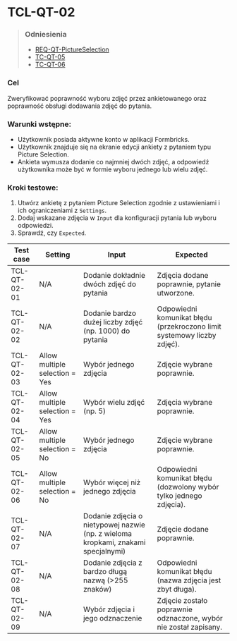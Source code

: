 # TCL-QT-02

> ### Odniesienia
>- [REQ-QT-PictureSelection](https://github.com/KWAK-testing/Formbricks-tests/blob/misc-low-level-test-cases-qt/docs/requirements.md#req-qt-pictureselection)
>- [TC-QT-05](https://github.com/KWAK-testing/Formbricks-tests/blob/misc-low-level-test-cases-qt/docs/test-cases/high-level/question-types.md#tc-qt-05)
>- [TC-QT-06](https://github.com/KWAK-testing/Formbricks-tests/blob/misc-low-level-test-cases-qt/docs/test-cases/high-level/question-types.md#tc-qt-06)

### Cel
Zweryfikować poprawność wyboru zdjęć przez ankietowanego oraz poprawność obsługi dodawania zdjęć do pytania.

### Warunki wstępne:
- Użytkownik posiada aktywne konto w aplikacji Formbricks.
- Użytkownik znajduje się na ekranie edycji ankiety z pytaniem typu Picture Selection.
- Ankieta wymusza dodanie co najmniej dwóch zdjęć, a odpowiedź użytkownika może być w formie wyboru jednego lub wielu zdjęć.

### Kroki testowe:
1. Utwórz ankietę z pytaniem Picture Selection zgodnie z ustawieniami i ich ograniczeniami z `Settings`.
2. Dodaj wskazane zdjęcia w `Input` dla konfiguracji pytania lub wyboru odpowiedzi.
3. Sprawdź, czy `Expected`.

| Test case            | Setting                                      | Input                                                                           | Expected                                                                                       |
|----------------------|----------------------------------------------|--------------------------------------------------------------------------------|-----------------------------------------------------------------------------------------------|
| TCL-QT-02-01         | N/A                                         | Dodanie dokładnie dwóch zdjęć do pytania                                       | Zdjęcia dodane poprawnie, pytanie utworzone.                                                  |
| TCL-QT-02-02         | N/A                                         | Dodanie bardzo dużej liczby zdjęć (np. 1000) do pytania                        | Odpowiedni komunikat błędu (przekroczono limit systemowy liczby zdjęć).                       |
| TCL-QT-02-03         | Allow multiple selection = Yes              | Wybór jednego zdjęcia                                                          | Zdjęcie wybrane poprawnie.                                           |
| TCL-QT-02-04         | Allow multiple selection = Yes              | Wybór wielu zdjęć (np. 5)                                                      | Zdjęcia wybrane poprawnie.                                                                    |
| TCL-QT-02-05         | Allow multiple selection = No               | Wybór jednego zdjęcia                                                          | Zdjęcie wybrane poprawnie.                                                 |
| TCL-QT-02-06         | Allow multiple selection = No               | Wybór więcej niż jednego zdjęcia                                               | Odpowiedni komunikat błędu (dozwolony wybór tylko jednego zdjęcia).                           |
| TCL-QT-02-07         | N/A                                         | Dodanie zdjęcia o nietypowej nazwie (np. z wieloma kropkami, znakami specjalnymi) | Zdjęcie dodane poprawnie.                                                                    |
| TCL-QT-02-08         | N/A                                         | Dodanie zdjęcia z bardzo długą nazwą (>255 znaków)                             | Odpowiedni komunikat błędu (nazwa zdjęcia jest zbyt długa).                                   |
| TCL-QT-02-09         | N/A                                         | Wybór zdjęcia i jego odznaczenie                                               | Zdjęcie zostało poprawnie odznaczone, wybór nie został zapisany.                              |
